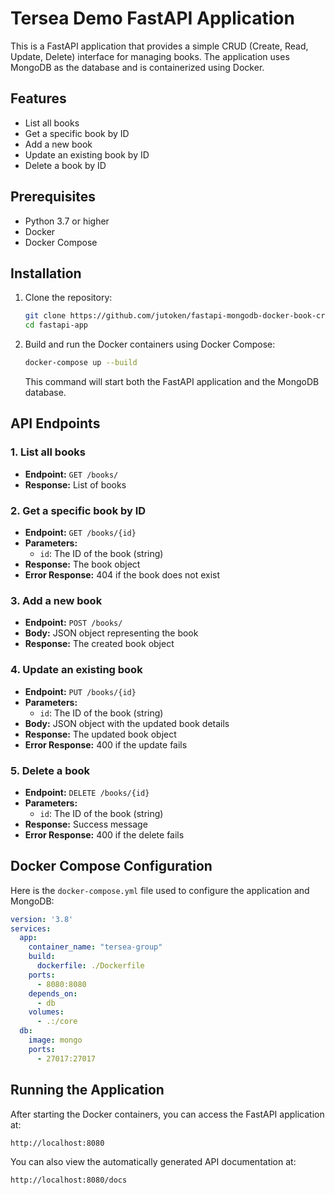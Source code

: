 # Tersea Demo FastAPI Application

This is a FastAPI application that provides a simple CRUD (Create, Read, Update, Delete) interface for managing books. The application uses MongoDB as the database and is containerized using Docker.

## Features

- List all books
- Get a specific book by ID
- Add a new book
- Update an existing book by ID
- Delete a book by ID

## Prerequisites

- Python 3.7 or higher
- Docker
- Docker Compose

## Installation

1. Clone the repository:

   ```bash
   git clone https://github.com/jutoken/fastapi-mongodb-docker-book-crud.git
   cd fastapi-app
   ```

2. Build and run the Docker containers using Docker Compose:

   ```bash
   docker-compose up --build
   ```

   This command will start both the FastAPI application and the MongoDB database.

## API Endpoints

### 1. List all books

- **Endpoint:** `GET /books/`
- **Response:** List of books

### 2. Get a specific book by ID

- **Endpoint:** `GET /books/{id}`
- **Parameters:** 
  - `id`: The ID of the book (string)
- **Response:** The book object
- **Error Response:** 404 if the book does not exist

### 3. Add a new book

- **Endpoint:** `POST /books/`
- **Body:** JSON object representing the book
- **Response:** The created book object

### 4. Update an existing book

- **Endpoint:** `PUT /books/{id}`
- **Parameters:**
  - `id`: The ID of the book (string)
- **Body:** JSON object with the updated book details
- **Response:** The updated book object
- **Error Response:** 400 if the update fails

### 5. Delete a book

- **Endpoint:** `DELETE /books/{id}`
- **Parameters:**
  - `id`: The ID of the book (string)
- **Response:** Success message
- **Error Response:** 400 if the delete fails

## Docker Compose Configuration

Here is the `docker-compose.yml` file used to configure the application and MongoDB:

```yaml
version: '3.8'
services:
  app:
    container_name: "tersea-group"
    build:
      dockerfile: ./Dockerfile
    ports:
      - 8080:8080
    depends_on:
      - db
    volumes:
      - .:/core
  db:
    image: mongo
    ports:
      - 27017:27017
```

## Running the Application

After starting the Docker containers, you can access the FastAPI application at:

```
http://localhost:8080
```

You can also view the automatically generated API documentation at:

```
http://localhost:8080/docs
```

